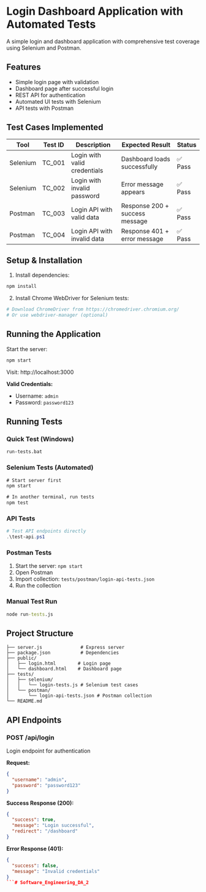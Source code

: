 # Login Dashboard Application with Automated Tests

A simple login and dashboard application with comprehensive test coverage using Selenium and Postman.

## Features
- Simple login page with validation
- Dashboard page after successful login
- REST API for authentication
- Automated UI tests with Selenium
- API tests with Postman

## Test Cases Implemented

| Tool | Test ID | Description | Expected Result | Status |
|------|---------|-------------|-----------------|--------|
| Selenium | TC_001 | Login with valid credentials | Dashboard loads successfully | ✅ Pass |
| Selenium | TC_002 | Login with invalid password | Error message appears | ✅ Pass |
| Postman | TC_003 | Login API with valid data | Response 200 + success message | ✅ Pass |
| Postman | TC_004 | Login API with invalid data | Response 401 + error message | ✅ Pass |

## Setup & Installation

1. Install dependencies:
```bash
npm install
```

2. Install Chrome WebDriver for Selenium tests:
```bash
# Download ChromeDriver from https://chromedriver.chromium.org/
# Or use webdriver-manager (optional)
```

## Running the Application

Start the server:
```bash
npm start
```

Visit: http://localhost:3000

**Valid Credentials:**
- Username: `admin`
- Password: `password123`

## Running Tests

### Quick Test (Windows)
```cmd
run-tests.bat
```

### Selenium Tests (Automated)
```cmd
# Start server first
npm start

# In another terminal, run tests
npm test
```

### API Tests
```powershell
# Test API endpoints directly
.\test-api.ps1
```

### Postman Tests
1. Start the server: `npm start`
2. Open Postman
3. Import collection: `tests/postman/login-api-tests.json`
4. Run the collection

### Manual Test Run
```cmd
node run-tests.js
```

## Project Structure
```
├── server.js              # Express server
├── package.json           # Dependencies
├── public/
│   ├── login.html        # Login page
│   └── dashboard.html    # Dashboard page
├── tests/
│   ├── selenium/
│   │   └── login-tests.js # Selenium test cases
│   └── postman/
│       └── login-api-tests.json # Postman collection
└── README.md
```

## API Endpoints

### POST /api/login
Login endpoint for authentication

**Request:**
```json
{
  "username": "admin",
  "password": "password123"
}
```

**Success Response (200):**
```json
{
  "success": true,
  "message": "Login successful",
  "redirect": "/dashboard"
}
```

**Error Response (401):**
```json
{
  "success": false,
  "message": "Invalid credentials"
}
```#   S o f t w a r e _ E n g i n e e r i n g _ D A _ 2  
 